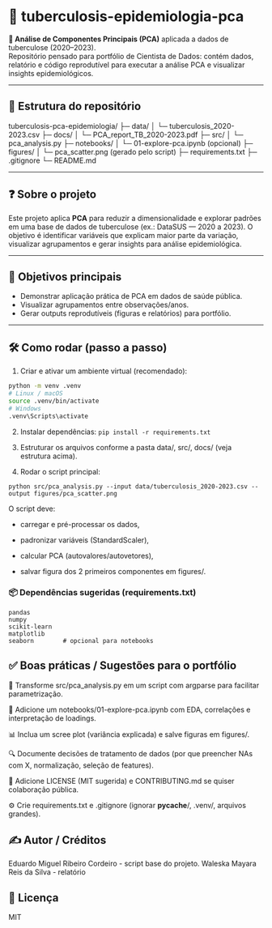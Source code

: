 # 🧭 tuberculosis-epidemiologia-pca

**🔬 Análise de Componentes Principais (PCA)** aplicada a dados de tuberculose (2020–2023).  
Repositório pensado para portfólio de Cientista de Dados: contém dados, relatório e código reprodutível para executar a análise PCA e visualizar insights epidemiológicos.

---

## 📂 Estrutura do repositório

tuberculosis-pca-epidemiologia/
├─ data/
│ └─ tuberculosis_2020-2023.csv
├─ docs/
│ └─ PCA_report_TB_2020-2023.pdf
├─ src/
│ └─ pca_analysis.py
├─ notebooks/
│ └─ 01-explore-pca.ipynb (opcional)
├─ figures/
│ └─ pca_scatter.png (gerado pelo script)
├─ requirements.txt
├─ .gitignore
└─ README.md

---

## ❓ Sobre o projeto

Este projeto aplica **PCA** para reduzir a dimensionalidade e explorar padrões em uma base de dados de tuberculose (ex.: DataSUS — 2020 a 2023). O objetivo é identificar variáveis que explicam maior parte da variação, visualizar agrupamentos e gerar insights para análise epidemiológica.

---

## 🚀 Objetivos principais

- Demonstrar aplicação prática de PCA em dados de saúde pública.  
- Visualizar agrupamentos entre observações/anos.  
- Gerar outputs reprodutíveis (figuras e relatórios) para portfólio.

---

## 🛠️ Como rodar (passo a passo)

1. Criar e ativar um ambiente virtual (recomendado):
```bash
python -m venv .venv
# Linux / macOS
source .venv/bin/activate
# Windows
.venv\Scripts\activate
```
2. Instalar dependências:
``
pip install -r requirements.txt
``
3. Estruturar os arquivos conforme a pasta data/, src/, docs/ (veja estrutura acima).

4. Rodar o script principal:
```
python src/pca_analysis.py --input data/tuberculosis_2020-2023.csv --output figures/pca_scatter.png
```
O script deve:

- carregar e pré-processar os dados,

- padronizar variáveis (StandardScaler),

- calcular PCA (autovalores/autovetores),

- salvar figura dos 2 primeiros componentes em figures/.

### 📦 Dependências sugeridas (requirements.txt)
```
pandas
numpy
scikit-learn
matplotlib
seaborn        # opcional para notebooks
```

## ✅ Boas práticas / Sugestões para o portfólio

🧩 Transforme src/pca_analysis.py em um script com argparse para facilitar parametrização.

📝 Adicione um notebooks/01-explore-pca.ipynb com EDA, correlações e interpretação de loadings.

📊 Inclua um scree plot (variância explicada) e salve figuras em figures/.

🔍 Documente decisões de tratamento de dados (por que preencher NAs com X, normalização, seleção de features).

🧾 Adicione LICENSE (MIT sugerida) e CONTRIBUTING.md se quiser colaboração pública.

⚙️ Crie requirements.txt e .gitignore (ignorar __pycache__/, .venv/, arquivos grandes).

## ✍️ Autor / Créditos

Eduardo Miguel Ribeiro Cordeiro - script base do projeto.
Waleska Mayara Reis da Silva - relatório

## 📄 Licença

MIT 
